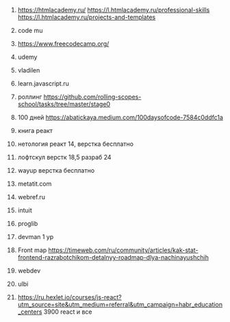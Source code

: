 1. https://htmlacademy.ru/  https://l.htmlacademy.ru/professional-skills  https://l.htmlacademy.ru/projects-and-templates

1. code  mu

1. https://www.freecodecamp.org/

1. udemy

1. vladilen

1. learn.javascript.ru

1. роллинг  https://github.com/rolling-scopes-school/tasks/tree/master/stage0

1. 100 дней  https://abatickaya.medium.com/100daysofcode-7584c0ddfc1a

1. книга реакт

1. нетология реакт 14,  верстка бесплатно

1. лофтскул верстк 18,5  разраб 24

1. wayup верстка бесплатно

1. metatit.com

1. webref.ru

1. intuit

1. proglib

1. devman 1 ур

1. Front map   https://timeweb.com/ru/community/articles/kak-stat-frontend-razrabotchikom-detalnyy-roadmap-dlya-nachinayushchih

1. webdev
1. ulbi

1. https://ru.hexlet.io/courses/js-react?utm_source=site&utm_medium=referral&utm_campaign=habr_education_centers  3900 react и все
